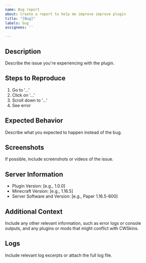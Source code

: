 ```yaml
---
name: Bug report
about: Create a report to help me improve improve plugin
title: "[Bug]"
labels: bug
assignees: ''

---
```


## Description
<!-- A clear and concise description of what the bug is. -->
Describe the issue you're experiencing with the plugin.

## Steps to Reproduce
<!-- List the steps that lead to the bug. -->
1. Go to '...'
2. Click on '...'
3. Scroll down to '...'
4. See error

## Expected Behavior
<!-- A clear and concise description of what you expected to happen. -->
Describe what you expected to happen instead of the bug.

## Screenshots
<!-- If applicable, add screenshots to help explain your problem. -->
If possible, include screenshots or videos of the issue.

## Server Information
<!-- Please complete the following information: -->
- Plugin Version: [e.g., 1.0.0]
- Minecraft Version: [e.g., 1.16.5]
- Server Software and Version: [e.g., Paper 1.16.5-600]

## Additional Context
<!-- Add any other context about the problem here. -->
Include any other relevant information, such as error logs or console outputs, and any plugins or mods that might conflict with CWSkins.

## Logs
<!-- If possible, attach log files or paste them here. -->
Include relevant log excerpts or attach the full log file.
